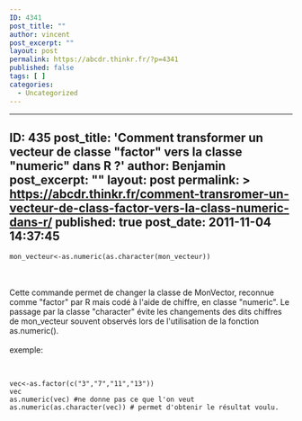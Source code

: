 ```yaml
---
ID: 4341
post_title: ""
author: vincent
post_excerpt: ""
layout: post
permalink: https://abcdr.thinkr.fr/?p=4341
published: false
tags: [ ]
categories:
  - Uncategorized
---
```

---
ID: 435
post_title: 'Comment transformer un vecteur de classe &quot;factor&quot; vers la classe &quot;numeric&quot; dans R ?'
author: Benjamin
post_excerpt: ""
layout: post
permalink: >
  https://abcdr.thinkr.fr/comment-transromer-un-vecteur-de-class-factor-vers-la-class-numeric-dans-r/
published: true
post_date: 2011-11-04 14:37:45
---
 <pre><code>mon_vecteur&lt;-as.numeric(as.character(mon_vecteur))</code></pre> <br /><br />Cette commande permet de changer la classe de MonVector, reconnue comme "factor" par R mais codé à l'aide de chiffre, en classe "numeric". Le passage par la classe "character" évite les changements des dits chiffres de mon_vecteur souvent observés lors de l'utilisation de la fonction as.numeric().<br /><br />exemple:<br /><br />  <pre><code><br />vec&lt;-as.factor(c("3","7","11","13")) <br />vec<br />as.numeric(vec) #ne donne pas ce que l'on veut<br />as.numeric(as.character(vec)) # permet d'obtenir le résultat voulu.<br /> </code></pre> <br /><br />
